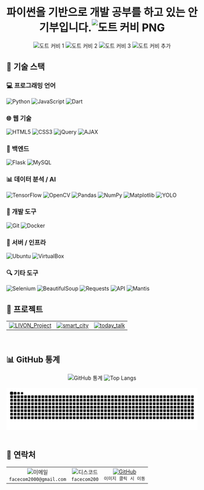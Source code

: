 # <div align="center">파이썬을 기반으로 개발 공부를 하고 있는 안기부입니다.<img src="https://www.spriters-resource.com/resources/sheet_icons/143/146377.png?updated=1609165515" alt="도트 커비 PNG" width="100"/></div>
<div align="center">
  <img src="https://www.spriters-resource.com/resources/sheet_icons/198/200858.gif?updated=1688787145" alt="도트 커비 1" width="100"/>
  <img src="https://www.spriters-resource.com/resources/sheet_icons/195/197726.gif?updated=1684173595" alt="도트 커비 2" width="100"/>
  <img src="https://www.spriters-resource.com/resources/sheet_icons/238/241062.gif?updated=1728837189" alt="도트 커비 3" width="100"/>
  <img src="https://www.spriters-resource.com/resources/sheet_icons/190/192991.gif?updated=1677970951" alt="도트 커비 추가" width="100"/>
</div>


## 🌿 기술 스택

### 💻 프로그래밍 언어
![Python](https://img.shields.io/badge/-Python-3776AB?style=flat&logo=Python&logoColor=white)
![JavaScript](https://img.shields.io/badge/-JavaScript-F7DF1E?style=flat&logo=JavaScript&logoColor=black)
![Dart](https://img.shields.io/badge/-Dart-0175C2?style=flat&logo=Dart&logoColor=white)

### 🌐 웹 기술
![HTML5](https://img.shields.io/badge/-HTML5-E34F26?style=flat&logo=HTML5&logoColor=white)
![CSS3](https://img.shields.io/badge/-CSS3-1572B6?style=flat&logo=CSS3&logoColor=white)
![jQuery](https://img.shields.io/badge/-jQuery-0769AD?style=flat&logo=jquery&logoColor=white)
![AJAX](https://img.shields.io/badge/-AJAX-005571?style=flat&logo=javascript&logoColor=white)

### 🧩 백엔드
![Flask](https://img.shields.io/badge/-Flask-000000?style=flat&logo=Flask)
![MySQL](https://img.shields.io/badge/-MySQL-4479A1?style=flat&logo=MySQL&logoColor=white)

### 📊 데이터 분석 / AI
![TensorFlow](https://img.shields.io/badge/-TensorFlow-FF6F00?style=flat&logo=TensorFlow&logoColor=white)
![OpenCV](https://img.shields.io/badge/-OpenCV-5C3EE8?style=flat&logo=OpenCV&logoColor=white)
![Pandas](https://img.shields.io/badge/-Pandas-150458?style=flat&logo=pandas)
![NumPy](https://img.shields.io/badge/-NumPy-013243?style=flat&logo=numpy)
![Matplotlib](https://img.shields.io/badge/-Matplotlib-11557C?style=flat&logo=python&logoColor=white)
![YOLO](https://img.shields.io/badge/-YOLO-black?style=flat&logo=darknet&logoColor=white)

### 🔧 개발 도구
![Git](https://img.shields.io/badge/-Git-F05032?style=flat&logo=git&logoColor=white)
![Docker](https://img.shields.io/badge/-Docker-2496ED?style=flat&logo=Docker&logoColor=white)

### 💾 서버 / 인프라
![Ubuntu](https://img.shields.io/badge/-Ubuntu-E95420?style=flat&logo=Ubuntu&logoColor=white)
![VirtualBox](https://img.shields.io/badge/-VirtualBox-183A61?style=flat&logo=virtualbox&logoColor=white)

### 🔍 기타 도구
![Selenium](https://img.shields.io/badge/-Selenium-43B02A?style=flat&logo=Selenium)
![BeautifulSoup](https://img.shields.io/badge/-BeautifulSoup-4B8BBE?style=flat&logo=python&logoColor=white)
![Requests](https://img.shields.io/badge/-Requests-2D8CFF?style=flat&logo=python&logoColor=white)
![API](https://img.shields.io/badge/-API-FFB300?style=flat&logo=fastapi&logoColor=white)
![Mantis](https://img.shields.io/badge/-Mantis-E87C09?style=flat&logo=mantis&logoColor=white)
<br>

## 🎋 프로젝트
<div align="center">
  <table>
    <tr>
      <td align="center">
        <a href="https://github.com/gibupanda/LIVON_Project">
          <img src="https://img.shields.io/badge/LIVON_Project-2E8B57?style=for-the-badge&logo=github&logoColor=white" alt="LIVON_Project"/>
        </a>
      </td>
      <td align="center">
        <a href="https://github.com/gibupanda/smart_city">
          <img src="https://img.shields.io/badge/smart_city-2E8B57?style=for-the-badge&logo=github&logoColor=white" alt="smart_city"/>
        </a>
      </td>
      <td align="center">
        <a href="https://github.com/gibupanda/today_talk">
          <img src="https://img.shields.io/badge/today_talk-2E8B57?style=for-the-badge&logo=github&logoColor=white" alt="today_talk"/>
        </a>
      </td>
    </tr>
  </table>
</div>
<br>

## 📊 GitHub 통계

<div align="center">
  <img src="https://github-readme-stats.vercel.app/api?username=ANGIBU&show_icons=true&theme=vue&border_color=2E8B57&icon_color=2E8B57&title_color=2E8B57" alt="GitHub 통계"/>  <img src="https://github-readme-stats.vercel.app/api/top-langs/?username=ANGIBU&layout=compact&langs_count=8&theme=vue&title_color=2E8B57&hide_border=true" alt="Top Langs"/>
</div>

<br>
<div align="center">
  <img src="https://raw.githubusercontent.com/BEPb/BEPb/output/github-contribution-grid-snake.svg" alt="snake animation"/>
</div>
<br>

## 🌱 연락처

<div align="center">
  <table>
    <tr>
      <td align="center">
        <img src="https://img.shields.io/badge/Gmail-D14836?style=for-the-badge&logo=gmail&logoColor=white" alt="이메일"/>
        <br>
        <code>facecom2000@gmail.com</code>
      </td>
      <td align="center">
        <img src="https://img.shields.io/badge/Discord-5865F2?style=for-the-badge&logo=discord&logoColor=white" alt="디스코드"/>
        <br>
        <code>facecom200</code>
      </td>
      <td align="center">
        <a href="https://github.com/gibupanda">
          <img src="https://img.shields.io/badge/GitHub-100000?style=for-the-badge&logo=github&logoColor=white" alt="GitHub"/>
          <br>
        </a>
        <code>이미지 클릭 시 이동</code>
      </td>
    </tr>
  </table>
</div>
